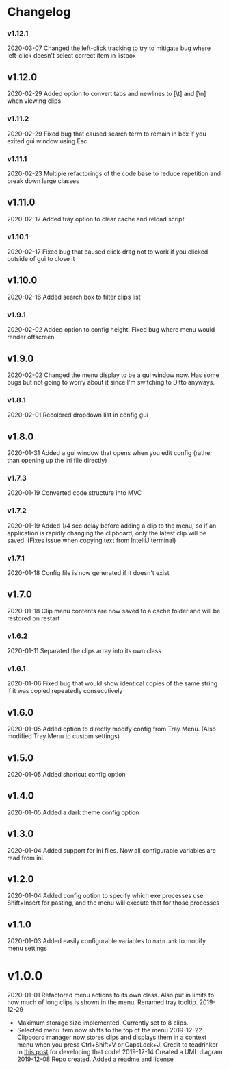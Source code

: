 # Changelog

### v1.12.1
2020-03-07 Changed the left-click tracking to try to mitigate bug where left-click doesn't select correct item in listbox
## v1.12.0
2020-02-29 Added option to convert tabs and newlines to [\t] and [\n] when viewing clips
### v1.11.2
2020-02-29 Fixed bug that caused search term to remain in box if you exited gui window using Esc
### v1.11.1
2020-02-23 Multiple refactorings of the code base to reduce repetition and break down large classes
## v1.11.0
2020-02-17 Added tray option to clear cache and reload script
### v1.10.1
2020-02-17 Fixed bug that caused click-drag not to work if you clicked outside of gui to close it
## v1.10.0
2020-02-16 Added search box to filter clips list
### v1.9.1
2020-02-02 Added option to config height. Fixed bug where menu would render offscreen
## v1.9.0
2020-02-02 Changed the menu display to be a gui window now. Has some bugs but not going to worry about it since I'm switching to Ditto anyways.
### v1.8.1
2020-02-01 Recolored dropdown list in config gui
## v1.8.0
2020-01-31 Added a gui window that opens when you edit config (rather than opening up the ini file directly)
### v1.7.3
2020-01-19 Converted code structure into MVC
### v1.7.2
2020-01-19 Added 1/4 sec delay before adding a clip to the menu, so if an application is rapidly changing the clipboard, only the latest clip will be saved. (Fixes issue when copying text from IntelliJ terminal)
### v1.7.1
2020-01-18 Config file is now generated if it doesn't exist
## v1.7.0
2020-01-18 Clip menu contents are now saved to a cache folder and will be restored on restart
### v1.6.2
2020-01-11 Separated the clips array into its own class
### v1.6.1
2020-01-06 Fixed bug that would show identical copies of the same string if it was copied repeatedly consecutively
## v1.6.0
2020-01-05 Added option to directly modify config from Tray Menu. (Also modified Tray Menu to custom settings)
## v1.5.0
2020-01-05 Added shortcut config option
## v1.4.0
2020-01-05 Added a dark theme config option
## v1.3.0
2020-01-04 Added support for ini files. Now all configurable variables are read from ini.
## v1.2.0
2020-01-04 Added config option to specify which exe processes use Shift+Insert for pasting, and the menu will execute that for those processes
## v1.1.0
2020-01-03 Added easily configurable variables to `main.ahk` to modify menu settings
# v1.0.0
2020-01-01 Refactored menu actions to its own class. Also put in limits to how much of long clips is shown in the menu. Renamed tray tooltip.
2019-12-29 
- Maximum storage size implemented. Currently set to 8 clips.
- Selected menu item now shifts to the top of the menu
2019-12-22 Clipboard manager now stores clips and displays them in a context menu when you press Ctrl+Shift+V or CapsLock+J. Credit to teadrinker in [this post](https://www.autohotkey.com/boards/viewtopic.php?p=306818&sid=fcabbee4a2f810fb8fe9544a7f8fa688#p306818) for developing that code!
2019-12-14 Created a UML diagram
2019-12-08 Repo created. Added a readme and license
